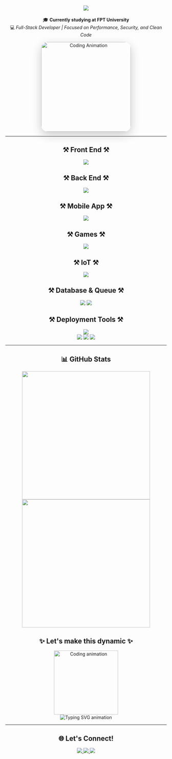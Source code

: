 <!-- 👋 Hi Introduction -->
<h1 align="center">
  <img src="https://readme-typing-svg.herokuapp.com/?font=Righteous&size=35&center=true&vCenter=true&width=500&height=70&duration=4000&lines=Hi+There!+👋;+I'm+Alex!" />
</h1>

<p align="center">
  🎓 <strong>Currently studying at FPT University</strong> <br/>
  💻 <i>Full-Stack Developer | Focused on Performance, Security, and Clean Code</i>
</p>

<!-- 👩‍💻 Animated GIF -->
<p align="center">
  <img src="https://genk.mediacdn.vn/2017/giphy-1504888368602.gif" alt="Coding Animation" width="280" style="border-radius:20px; box-shadow: 0px 10px 30px rgba(0,0,0,0.2);" />
</p>

---

<!-- 🧰 Languages & Tools -->
<h2 align="center">⚒️ Front End ⚒️</h2>
<!-- 💻 Languages & Frameworks -->
<p align="center">
  <img src="https://skillicons.dev/icons?i=html,css,js,ts,nodejs,react,next,vue,angular,bootstrap,tailwind,sass" /><br/>
</p>

<h2 align="center">⚒️ Back End ⚒️</h2>
<!-- 💻 Languages & Frameworks -->
<p align="center">
  <img src="https://skillicons.dev/icons?i=c,cpp,cs,java,nodejs,express,nest,spring,dotnet" /><br/>
</p>

<h2 align="center">⚒️ Mobile App ⚒️</h2>
<!-- 💻 Languages & Frameworks -->
<p align="center">
  <img src="https://skillicons.dev/icons?i=react,flutter,kotlin,swift" /><br/>
</p>

<h2 align="center">⚒️ Games ⚒️</h2>
<!-- 💻 Languages & Frameworks -->
<p align="center">
  <img src="https://skillicons.dev/icons?i=unity" /><br/>
</p>

<h2 align="center">⚒️ IoT ⚒️</h2>
<!-- 💻 Languages & Frameworks -->
<p align="center">
  <img src="https://skillicons.dev/icons?i=arduino" /><br/>
</p>

<h2 align="center">⚒️ Database & Queue ⚒️</h2>
<!-- 🗄️ Databases -->
<p align="center">
  <img src="https://skillicons.dev/icons?i=mysql,sqlite,mongodb,redis,rabbitmq" />
  <img src="https://img.shields.io/badge/SQLServer-CC2927?style=for-the-badge&logo=microsoftsqlserver&logoColor=white" />
</p>

<!-- 🚀 Deployment & DevOps -->
<h2 align="center">⚒️ Deployment Tools  ⚒️</h2>
<p align="center">
  <img src="https://skillicons.dev/icons?i=docker,kubernetes,jenkins,aws,azure" /><br/>
  <img src="https://img.shields.io/badge/Railway-0B0D0E?style=for-the-badge&logo=railway&logoColor=white" />   
  <img src="https://img.shields.io/badge/Render-46E3B7?style=for-the-badge&logo=render&logoColor=black" />    
  <img src="https://img.shields.io/badge/ngrok-1F1E37?style=for-the-badge&logo=ngrok&logoColor=FBB040" />
</p>

---

<!-- 📊 GitHub Stats -->
<h2 align="center">📊 GitHub Stats</h2>
<p align="center">
  <img src="https://github-readme-stats.vercel.app/api?username=Alexdev257&show_icons=true&theme=radical&hide_border=true&border_radius=12&title_color=ffa500&icon_color=ff8c00&text_color=ffffff" width="400" />
  <img src="https://github-readme-stats.vercel.app/api/top-langs/?username=Alexdev257&layout=compact&hide_border=true&title_color=ffa500&text_color=ffffff&bg_color=20232a" width="400" />
</p> 

<!-- 🌟 Add animation -->
<h2 align="center">✨ Let's make this dynamic ✨</h2>
<p align="center">
  <img src="https://media.giphy.com/media/du3J3cXyzhj75IOgvA/giphy.gif" width="200" alt="Coding animation" /><br/>
  <img src="https://readme-typing-svg.herokuapp.com?font=Fira+Code&size=22&pause=1000&color=FFA500&center=true&vCenter=true&width=435&lines=Welcome+to+Minhtamkim's+Profile!;Web+Developer+%7C+Tech+Enthusiast;Always+learning+new+things+%F0%9F%92%BB" alt="Typing SVG animation" />
</p>

---

<!-- 🌐 Socials -->
<h2 align="center">🌐 Let's Connect!</h2>
<p align="center">
  <a href="https://github.com/Alexdev257" target="_blank">
    <img src="https://img.shields.io/badge/GitHub-181717?style=for-the-badge&logo=github&logoColor=white" />
  </a>
  <a href="https://www.facebook.com/bui.phuoc.thang.2024" target="_blank">
    <img src="https://img.shields.io/badge/Facebook-1877F2?style=for-the-badge&logo=facebook&logoColor=white" />
  </a>
  <a href="https://www.instagram.com/thangws.25/" target="_blank">
    <img src="https://img.shields.io/badge/Instagram-E4405F?style=for-the-badge&logo=instagram&logoColor=white" />
  </a>
</p>
